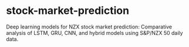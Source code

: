 # stock-market-prediction
Deep learning models for NZX stock market prediction: Comparative analysis of LSTM, GRU, CNN, and hybrid models using S&amp;P/NZX 50 daily data. 
